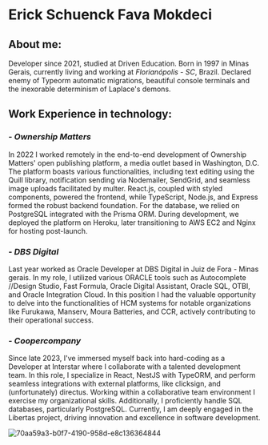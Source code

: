 # Erick Schuenck Fava Mokdeci
## About me:

Developer since 2021, studied at Driven Education. Born in 1997 in Minas Gerais, currently living and working at _Florianópolis - SC_, Brazil. Declared enemy of Typeorm automatic migrations, beautiful console terminals and the inexorable determinism of Laplace's demons. 

## Work Experience in technology:

###  - _Ownership Matters_
In 2022 I worked remotely in the end-to-end development of Ownership Matters' open publishing platform, a media outlet based in Washington, D.C. The platform boasts various functionalities, including text editing using the Quill library, notification sending via Nodemailer, SendGrid, and seamless image uploads facilitated by multer. React.js, coupled with styled components, powered the frontend, while TypeScript, Node.js, and Express formed the robust backend foundation. For the database, we relied on PostgreSQL integrated with the Prisma ORM. During development, we deployed the platform on Heroku, later transitioning to AWS EC2 and Nginx for hosting post-launch.

### - _DBS Digital_
Last year worked as Oracle Developer at DBS Digital in Juiz de Fora - Minas gerais. In my role, I utilized various ORACLE tools such as Autocomplete //Design Studio, Fast Formula, Oracle Digital Assistant, Oracle SQL, OTBI, and Oracle Integration Cloud. In this position I had the valuable opportunity to delve into the functionalities of HCM systems for notable organizations like Furukawa, Manserv, Moura Batteries, and CCR, actively contributing to their operational success.

### - _Coopercompany_
Since late 2023, I've immersed myself back into hard-coding as a Developer at Interstar where I collaborate with a talented development team. In this role, I specialize in React, NestJS with TypeORM, and perform seamless integrations with external platforms, like clicksign, and (unfortunately) directus. Working within a collaborative team environment I exercise my organizational skills. Additionally, I proficiently handle SQL databases, particularly PostgreSQL. Currently, I am deeply engaged in the Libertas project, driving innovation and excellence in software development. 

![70aa59a3-b0f7-4190-958d-e8c136364844](https://github.com/user-attachments/assets/1f52e8cb-fea8-4ca3-a67c-64eca33beaa5)
